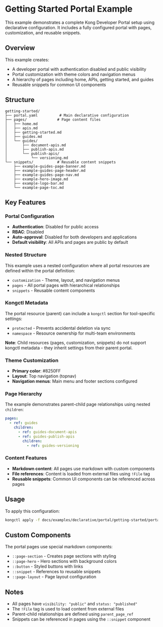 # Getting Started Portal Example

This example demonstrates a complete Kong Developer Portal setup using declarative configuration. It includes a fully configured portal with pages, customization, and reusable snippets.

## Overview

This example creates:
- A developer portal with authentication disabled and public visibility
- Portal customization with theme colors and navigation menus
- A hierarchy of pages including home, APIs, getting started, and guides
- Reusable snippets for common UI components

## Structure

```
getting-started/
├── portal.yaml          # Main declarative configuration
├── pages/              # Page content files
│   ├── home.md
│   ├── apis.md
│   ├── getting-started.md
│   ├── guides.md
│   └── guides/
│       ├── document-apis.md
│       ├── publish-apis.md
│       └── publish-apis/
│           └── versioning.md
└── snippets/           # Reusable content snippets
    ├── example-guides-page-banner.md
    ├── example-guides-page-header.md
    ├── example-guides-page-nav.md
    ├── example-hero-image.md
    ├── example-logo-bar.md
    └── example-page-toc.md
```

## Key Features

### Portal Configuration
- **Authentication**: Disabled for public access
- **RBAC**: Disabled
- **Auto-approval**: Disabled for both developers and applications
- **Default visibility**: All APIs and pages are public by default

### Nested Structure
This example uses a nested configuration where all portal resources are defined within the portal definition:
- `customization` - Theme, layout, and navigation menus
- `pages` - All portal pages with hierarchical relationships
- `snippets` - Reusable content components

### Kongctl Metadata
The portal resource (parent) can include a `kongctl` section for tool-specific settings:
- `protected` - Prevents accidental deletion via sync
- `namespace` - Resource ownership for multi-team environments

**Note**: Child resources (pages, customization, snippets) do not support kongctl metadata - they inherit settings from their parent portal.

### Theme Customization
- **Primary color**: #8250FF
- **Layout**: Top navigation (topnav)
- **Navigation menus**: Main menu and footer sections configured

### Page Hierarchy
The example demonstrates parent-child page relationships using nested `children`:
```yaml
pages:
  - ref: guides
    children:
      - ref: guides-document-apis
      - ref: guides-publish-apis
        children:
          - ref: guides-versioning
```

### Content Features
- **Markdown content**: All pages use markdown with custom components
- **File references**: Content is loaded from external files using `!File` tag
- **Reusable snippets**: Common UI components can be referenced across pages

## Usage

To apply this configuration:

```bash
kongctl apply -f docs/examples/declarative/portal/getting-started/portal.yaml
```

## Custom Components

The portal pages use special markdown components:
- `::page-section` - Creates page sections with styling
- `::page-hero` - Hero sections with background colors
- `::button` - Styled buttons with links
- `::snippet` - References to reusable snippets
- `::page-layout` - Page layout configuration

## Notes

- All pages have `visibility: "public"` and `status: "published"`
- The `!File` tag is used to load content from external files
- Parent-child relationships are defined using `parent_page_ref`
- Snippets can be referenced in pages using the `::snippet` component
